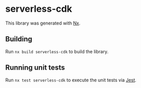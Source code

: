 # serverless-cdk

This library was generated with [Nx](https://nx.dev).

## Building

Run `nx build serverless-cdk` to build the library.

## Running unit tests

Run `nx test serverless-cdk` to execute the unit tests via [Jest](https://jestjs.io).
